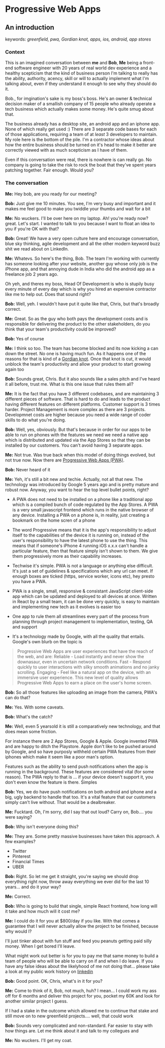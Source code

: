 # Progressive Web Apps

## An introduction

keywords: _greenfield, pwa, Gordian knot, apps, ios, android, app stores_

### Context

This is an imagined conversation between **me** and **Bob**, **Me** being a front-end software engineer with 20 years of real world dev experience and a healthy scepticism that the kind of business person I'm talking to really has the ability, authority, acency, skill or will to actually implement what I'm talking about, even if they understand it enough to see why they should do it.

Bob., for imgination's sake is my boss's boss. He's an owner & technical decision maker of a smallish company of 15 people who already operate a tech business which actually makes some money. He's quite smug about that.

The business already has a desktop site, an android app and an iphone app. None of which really get used :) There are 3 separate code bases for each of those applications, requiring a team of at _least_ 3 developers to maintain. My role here is the bottom of the pile. I'm a contractor whose ideas about how the entire business should be turned on it's head to make it better are correctly viewed with as much scepticism as I have of them.

Even if this conversation were real, there is nowhere is can really go. No company is going to take the risk to rock the boat that they've spent years patching together. Fair enough. Would you?

### The conversation

**Me:** Hey bob, are you ready for our meeting?

**Bob:** Just give me 10 minutes. You see, I'm very busy and important and it makes me feel good to make you twiddle your thumbs and wait for a bit

**Me:** No wuckers. I'll be over here on my laptop. Ah! you're ready now? great. Let's start. I wanted to talk to you because I want to float an idea to you if you're OK with that?

**Bob:** Great! We have a very open culture here and encourage conversation, blue sky thinking, agile development and all the other modern keyword buzz shit we read about on LinkedIn.

**Me:** Whatevs. So here's the thing, Bob. The team I'm working with currently has someone looking after your website, another guy whose only job is the iPhone app, and that annoying dude in India who did the android app as a freelance job 2 years ago.

Oh yeh, and theres my boss, Head Of Development is who is stupily busy every minute of every day which is why you hired an expensive contractor like me to help out. Does that sound right?

**Bob:** Well, yeh. I wouldn't have put it quite like that, Chris, but that's broadly correct.

**Me:** Great. So as the guy who both pays the development costs and is responsible for delivering the product to the other stakeholders, do you think that your team's productivity could be improved?

**Bob:** Yes of course

**Me:** I think so too. The team has become blocked and its now kicking a can down the street. No one is having much fun. As it happens one of the reasons for that is kind of a [Gordian knot](https://www.britannica.com/topic/Gordian-knot). Once that knot is cut, it would unblock the team's productivity and allow your product to start growing again too

**Bob:** Sounds great, Chris. But it also sounds like a sales pitch and I've heard it all before, trust me. What is this one issue that rules them all?

**Me:** It is the fact that you have 3 different codebases, and are maintaining 3 different pieces of software. That is hard to do and leads to the product having different features on different platforms. Customer support is 3 times harder. Project Management is more complex as there are 3 projects. Developmnet costs are higher because you need a wide range of coder skills to do what you're doing.

**Bob:** Well, yes, obviously. But that's because in order for our apps to be able to run on phones with the features we need we need a native app which is distributed and updated via the App Stores so that they can be installed by our customers. You can't avoid having 3 separate apps.

**Me:** Not true. Was true back when this model of doing things evolved, but not true now. Now there are [Progressive Web Apps (PWA)](https://developers.google.com/web/progressive-web-apps).

**Bob:** Never heard of it

**Me:** Yeh, it's still a bit new and techie. Actually, not all that new. The technology was introduced by Google 5 years ago and is pretty mature and robust now. Anyway, you want to hear the top level bullet points, right?

- A PWA does not need to be installed on a phone like a traditional app which is a compiled bunch of code regulated by the App Stores. A PWA is a very small javascript frontend which runs in the native browser of any device. Installing a PWA on a phone is, in reality, just creating a bookmark on the home scren of a phone

- The word Progressive means that it is the app's responsibility to adjust itself to the capabilities of the device it is running on, instead of the user's responsibility to have the latest phone to use the thing. This means that if someone's iPhone 4 running iOS x.x.x can't handle a particular feature, then that feature simply isn't shown to them. We give them progressively more as their capability increases.

- Techwise it's simple. PWA is not a language or anything else difficult. It's just a set of guidelines & specifications which any url can meet. If enough boxes are ticked (https, service worker, icons etc), hey presto you have a PWA.

- PWA is a single, small, responsive & consistant JavaScript client-side app which can be updated and deployed to all devices at once. Written in React by a small team, it can be done very quickly, is easy to maintain and implementing new tech as it evolves is easier too

- One app to rule them all streamlines every part of the process from planning through project management to implementation, testing, QA and support

- It's a technology made by Google, with all the quality that entails. Google's own blurb on the topic is

> Progressive Web Apps are user experiences that have the reach of the web, and are: Reliable - Load instantly and never show the downasaur, even in uncertain network conditions. Fast - Respond quickly to user interactions with silky smooth animations and no janky scrolling. Engaging - Feel like a natural app on the device, with an immersive user experience. This new level of quality allows Progressive Web Apps to earn a place on the user's home screen.

**Bob:** So all those features like uploading an image from the camera, PWA's can do that?

**Me:** Yes. With some caveats.

**Bob:** What's the catch?

**Me:** Well, even 5 yearsold it is still a comparatively new technology, and that does mean some friction.

For instance there are 2 App Stores, Google & Apple. Google invented PWA and are happy to ditch the Playstore. Apple don't like to be pushed around by Google, and so have purposly withheld certain PWA features from their iphones which make it seem like a poor man's option.

Features such as the ability to send push notifications when the app is running in the background. These features are considered vital (for some reason). The PWA reply to that is ... if your device doesn't support it, you don't even know the feature is there. Simples

**Bob:** Yes, we do have push notifications on both android and iphone and a big, ugly backend to handle that too. It's a vital feature that our customers simply can't live without. That would be a dealbreaker.

**Me:** Fucktard. Oh, I'm sorry, did I say that out loud? Carry on, Bob.... you were saying?

**Bob:** Why isn't everyone doing this?

**Me:** They are. Some pretty massive businesses have taken this approach. A few examples?

- Twitter
- Pinterest
- Financial Times
- UBER

**Bob:** Right. So let me get it straight, you're saying we should drop everything right now, throw away everything we ever did for the last 10 years... and do it your way?

**Me:** Correct.

**Bob:** Who is going to build that single, simple React frontend, how long will it take and how much will it cost me?

**Me:** I could do it for you at \$800/day if you like. With that comes a guarantee that I will never actually allow the project to be finished, because why would I?

I'll just tinker about with fun stuff and feed you peanuts getting paid silly money. When I get bored I'll leave.

What might work out better is for you to pay me that same money to build a team of people who will be able to carry on if and when I do leave. If you have any false ideas about the likelyhood of me not doing that... please take a look at my public work history on [linkedin](https://www.linkedin.com/in/listingslab/)

**Bob:** Good point. OK, Chris, what's in it for you?

**Me:** Come to think of it, Bob, not much, huh? I mean... I could work my ass off for 6 months and deliver this project for you, pocket my 60K and look for another similar project I guess.

If I had a stake in the outcome which allowed me to continue that stake and still move on to new greenfield projects.... well, that could work

**Bob:** Sounds very complicated and non-standard. Far easier to stay with how things are. Let me think about it and talk to my collegues and

**Me:** No wuckers. I'll get my coat.
